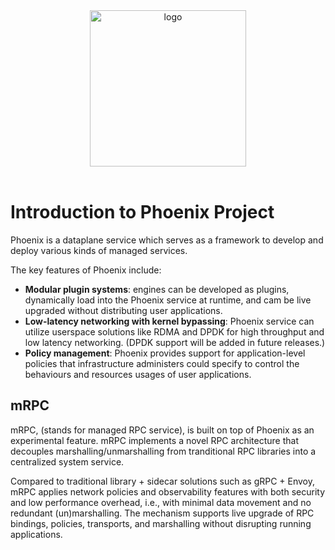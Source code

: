 <div align="center">
<img src="https://github.com/phoenix-dataplane/phoenix/raw/main/phoenix-logo-red-black.png" alt="logo" width="250"></img>
<br></br>
</div>

# Introduction to Phoenix Project
Phoenix is a dataplane service which serves as a framework to develop and deploy various kinds of managed services.

The key features of Phoenix include:
- **Modular plugin systems**: engines can be developed as plugins, dynamically load into the Phoenix service at runtime,
and cam be live upgraded without distributing user applications.
- **Low-latency networking with kernel bypassing**:
Phoenix service can utilize userspace solutions like RDMA and DPDK for high throughput and low latency networking.
(DPDK support will be added in future releases.)
- **Policy management**: Phoenix provides support for application-level policies that infrastructure administers could
specify to control the behaviours and resources usages of user applications. 

## mRPC
mRPC, (stands for managed RPC service), is built on top of Phoenix as an experimental feature.
mRPC implements a novel RPC architecture that decouples marshalling/unmarshalling from tranditional RPC libraries into a centralized system service.

Compared to traditional library + sidecar solutions such as gRPC + Envoy,
mRPC applies network policies and observability features with both security and low performance overhead,
i.e., with minimal data movement and no redundant (un)marshalling. The mechanism supports live upgrade of
RPC bindings, policies, transports, and marshalling without disrupting running applications.
